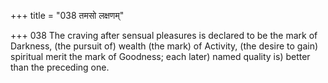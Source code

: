+++
title = "038 तमसो लक्षणम्"

+++
038	The craving after sensual pleasures is declared to be the mark of Darkness, (the pursuit of) wealth (the mark) of Activity, (the desire to gain) spiritual merit the mark of Goodness; each later) named quality is) better than the preceding one.
